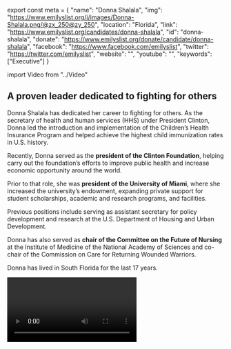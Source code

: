 export const meta = {
  "name": "Donna Shalala",
  "img": "https://www.emilyslist.org/i/images/Donna-Shalala.png/@zx_250@zy_250",
  "location": "Florida",
  "link": "https://www.emilyslist.org/candidates/donna-shalala",
  "id": "donna-shalala",
  "donate": "https://www.emilyslist.org/donate/candidate/donna-shalala",
  "facebook": "https://www.facebook.com/emilyslist",
  "twitter": "https://twitter.com/emilyslist",
  "website": "",
  "youtube": "",
  "keywords": ["Executive"]
}

import Video from "../Video"

## A proven leader dedicated to fighting for others

Donna Shalala has dedicated her career to fighting for others. As the secretary of health and human services (HHS) under President Clinton, Donna led the introduction and implementation of the Children’s Health Insurance Program and helped achieve the highest child immunization rates in U.S. history.

Recently, Donna served as the **president of the Clinton Foundation**, helping carry out the foundation’s efforts to improve public health and increase economic opportunity around the world.

Prior to that role, she was **president of the University of Miami**, where she increased the university’s endowment, expanding private support for student scholarships, academic and research programs, and facilities.

Previous positions include serving as assistant secretary for policy development and research at the U.S. Department of Housing and Urban Development.

Donna has also served as **chair of the Committee on the Future of Nursing** at the Institute of Medicine of the National Academy of Sciences and co-chair of the Commission on Care for Returning Wounded Warriors.

Donna has lived in South Florida for the last 17 years.

<Video id="NxYryMhQXMo" />

## A champion for improving access to health care and education

Florida families need a champion now more than ever. With our access to quality health care constantly coming under attack by Congress, Donna’s record of fighting for women and children will enable her to get results that improve people’s lives. “We need deeper subsidies. People are paying too much out of pocket,” she has said. “If you talk to people in our community, they’re paying too much […] for all of their health care, whether it’s public or private health care.” Donna plans to improve access to quality, affordable health care and fight to strengthen Florida’s education system.

## An open seat and key pickup opportunity to flip the House

Donna is running to fill retiring Republican Rep. Ileana Ros-Lehtinen’s seat – a seat that is considered a key pickup opportunity for Democrats in our fight to take back the House. Hillary Clinton outperformed Donald Trump by nearly 20 points in this district in 2016, and Donna has what it takes to flip this must-win seat. She is a proven leader who is prepared to take her breadth and depth of experience fighting for others to the halls of Congress. EMILY’s List is proud to stand with Donna and show her the full support of our community to turn this red seat blue.

